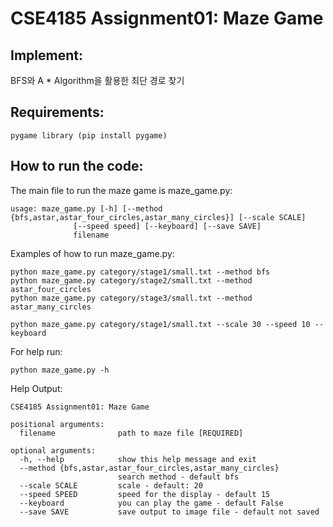 # CSE4185 Assignment01: Maze Game

## Implement:
BFS와 A * Algorithm을 활용한 최단 경로 찾기 

## Requirements:
```
pygame library (pip install pygame) 
```
## How to run the code:
The main file to run the maze game is maze_game.py:

```
usage: maze_game.py [-h] [--method {bfs,astar,astar_four_circles,astar_many_circles}] [--scale SCALE]
              [--speed speed] [--keyboard] [--save SAVE]
              filename
```

Examples of how to run maze_game.py:
```
python maze_game.py category/stage1/small.txt --method bfs
python maze_game.py category/stage2/small.txt --method astar_four_circles
python maze_game.py category/stage3/small.txt --method astar_many_circles
```
```
python maze_game.py category/stage1/small.txt --scale 30 --speed 10 --keyboard
```

For help run:
```
python maze_game.py -h
```
Help Output:
```
CSE4185 Assignment01: Maze Game

positional arguments:
  filename              path to maze file [REQUIRED]

optional arguments:
  -h, --help            show this help message and exit
  --method {bfs,astar,astar_four_circles,astar_many_circles}
                        search method - default bfs
  --scale SCALE         scale - default: 20
  --speed SPEED         speed for the display - default 15
  --keyboard            you can play the game - default False
  --save SAVE           save output to image file - default not saved
```
